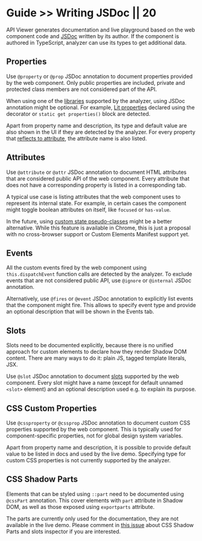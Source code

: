 # Guide >> Writing JSDoc || 20

API Viewer generates documentation and live playground based on the web component code and [JSDoc](https://custom-elements-manifest.open-wc.org/analyzer/getting-started/#supported-jsdoc) written by its author.
If the component is authored in TypeScript, analyzer can use its types to get additional data.

## Properties

Use `@property` or `@prop` JSDoc annotation to document properties provided by the web component.
Only public properties are included, private and protected class members are not considered part of the API.

When using one of the [libraries](https://custom-elements-manifest.open-wc.org/analyzer/getting-started/#support)
supported by the analyzer, using JSDoc annotation might be optional.
For example, [Lit properties](https://lit.dev/docs/components/properties/) declared using the decorator or `static get properties()` block are detected.

Apart from property name and description, its type and default value are also shown in the UI if they are detected by the analyzer.
For every property that [reflects to attribute](https://developers.google.com/web/fundamentals/web-components/best-practices#attributes-properties), the attribute name is also listed.

## Attributes

Use `@attribute` or `@attr` JSDoc annotation to document HTML attributes that are considered public API of the web component.
Every attribute that does not have a corresponding property is listed in a corresponding tab.

A typical use case is listing attributes that the web component uses to represent its internal state.
For example, in certain cases the component might toggle boolean attributes on itself, like `focused` or `has-value`.

In the future, using [custom state pseudo-classes](https://css-tricks.com/custom-state-pseudo-classes-in-chrome/) might be a better alternative.
While this feature is available in Chrome, this is just a proposal with no cross-browser support or Custom Elements Manifest support yet.

## Events

All the custom events fired by the web component using `this.dispatchEvent` function calls are detected by the analyzer.
To exclude events that are not considered public API, use `@ignore` or `@internal` JSDoc annotation.

Alternatively, use `@fires` or `@event` JSDoc annotation to explicitly list events that the component might fire.
This allows to specify event type and provide an optional description that will be shown in the Events tab.

## Slots

Slots need to be documented explicitly, because there is no unified approach for custom elements to declare how they render Shadow DOM content.
There are many ways to do it: plain JS, tagged template literals, JSX.

Use `@slot` JSDoc annotation to document [slots](https://developer.mozilla.org/en-US/docs/Web/HTML/Element/slot) supported by the web component.
Every slot might have a name (except for default unnamed `<slot>` element) and an optional description used e.g. to explain its purpose.

## CSS Custom Properties

Use `@cssproperty` or `@cssprop` JSDoc annotation to document custom CSS properties supported by the web component.
This is typically used for component-specific properties, not for global design system variables.

Apart from property name and description, it is possible to provide default value to be listed in docs and used by the live demo.
Specifying type for custom CSS properties is not currently supported by the analyzer.

## CSS Shadow Parts

Elements that can be styled using `::part` need to be documented using `@cssPart` annotation.
This cover elements with `part` attribute in Shadow DOM, as well as those exposed using `exportparts` attribute.

The parts are currently only used for the documentation, they are not available in the live demo.
Please comment in [this issue](https://github.com/open-wc/api-viewer-element/issues/42) about CSS Shadow Parts and slots inspector if you are interested.
